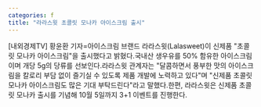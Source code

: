 ```yaml
---
categories: f
title: "라라스윗 초콜릿 모나카 아이스크림 출시"
---
```

[내외경제TV] 황윤환 기자=아이스크림 브랜드 라라스윗(Lalasweet)이 신제품 "초콜릿 모나카 아이스크림"을 출시했다고 밝혔다.국내산 생우유를 50% 함유한 아이스크림이며 개당 5g의 당류를 선보인다.라라스윗 관계자는 "달콤하면서 풍부한 맛의 아이스크림을 칼로리 부담 없이 즐기실 수 있도록 제품 개발에 노력하고 있다"며 "신제품 초콜릿 모나카 아이스크림도 많은 기대 부탁드린다"라고 말했다.한편, 라라스윗은 신제품 초콜릿 모나카 출시를 기념해 10월 5일까지 3+1 이벤트를 진행한다.